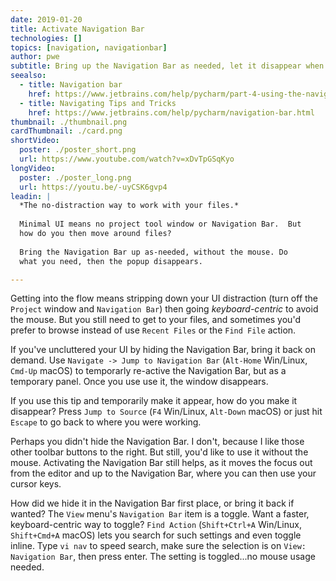 ```yaml
---
date: 2019-01-20
title: Activate Navigation Bar
technologies: []
topics: [navigation, navigationbar]
author: pwe
subtitle: Bring up the Navigation Bar as needed, let it disappear when finished.
seealso:
  - title: Navigation bar
    href: https://www.jetbrains.com/help/pycharm/part-4-using-the-navigation-bar.html
  - title: Navigating Tips and Tricks
    href: https://www.jetbrains.com/help/pycharm/navigation-bar.html
thumbnail: ./thumbnail.png
cardThumbnail: ./card.png
shortVideo:
  poster: ./poster_short.png
  url: https://www.youtube.com/watch?v=xDvTpGSqKyo
longVideo:
  poster: ./poster_long.png
  url: https://youtu.be/-uyCSK6gvp4
leadin: |
  *The no-distraction way to work with your files.*
  
  Minimal UI means no project tool window or Navigation Bar.  But 
  how do you then move around files?
  
  Bring the Navigation Bar up as-needed, without the mouse. Do 
  what you need, then the popup disappears.

---
```


Getting into the flow means stripping down your UI distraction (turn off the 
`Project` window and `Navigation Bar`) then going *keyboard-centric* to avoid 
the mouse.  But you still need to get to your files, and sometimes you'd prefer 
to browse instead of use `Recent Files` or the `Find File` action.

If you've uncluttered your UI by hiding the Navigation Bar, bring it back on demand. 
Use `Navigate -> Jump to Navigation Bar` (`Alt-Home` Win/Linux, `Cmd-Up` macOS) 
to temporarly re-active the Navigation Bar, but as a temporary panel. Once 
you use use it, the window disappears.

If you use this tip and temporarily make it appear, how do you make it disappear? 
Press `Jump to Source` (`F4` Win/Linux, `Alt-Down` macOS) or just hit `Escape` 
to go back to where you were working.

Perhaps you didn't hide the Navigation Bar. I don't, because I like those other 
toolbar buttons to the right. But still, you'd like to use it without the mouse. 
Activating the Navigation Bar still helps, as it moves the focus out from the 
editor and up to the Navigation Bar, where you can then use your cursor keys.

How did we hide it in the Navigation Bar first place, or bring it back if wanted? 
The `View` menu's `Navigation Bar` item is a toggle. Want a faster, keyboard-centric 
way to toggle? `Find Action` (`Shift+Ctrl+A` Win/Linux, `Shift+Cmd+A` macOS) lets 
you search for such settings and even toggle inline. Type `vi nav` to speed search, 
make sure the selection is on `View: Navigation Bar`, then press enter. The 
setting is toggled...no mouse usage needed.
